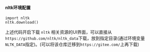 #### nltk环境配置

```
import nltk
nltk.download()
```

上述代码开启下载 `nltk` 相关资源的UI界面，可以直接从`https://github.com/nltk/nltk_data`下载，放到指定目录(通过环境变量`NLTK_DATA`指定)。(可以将该仓库迁移到`https://gitee.com/`上再下载)



